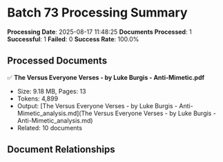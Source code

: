 # Batch 73 Processing Summary

**Processing Date**: 2025-08-17 11:48:25
**Documents Processed**: 1
**Successful**: 1
**Failed**: 0
**Success Rate**: 100.0%

## Processed Documents

✅ **The Versus Everyone Verses - by Luke Burgis - Anti-Mimetic.pdf**
   - Size: 9.18 MB, Pages: 13
   - Tokens: 4,899
   - Output: [The Versus Everyone Verses - by Luke Burgis - Anti-Mimetic_analysis.md](The Versus Everyone Verses - by Luke Burgis - Anti-Mimetic_analysis.md)
   - Related: 10 documents

## Document Relationships
